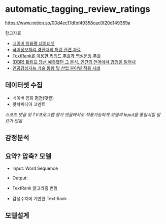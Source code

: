 # automatic_tagging_review_ratings

https://www.notion.so/00d4ec17dfbf49358cac0f20d149369a

참고자료
- [네이버 영화평 데이터셋](https://github.com/e9t/nsmc)
- [국어정보처리 경진대회 특강 관련 자료](https://cafe.naver.com/nlpk/319)
- [TextRank를 이용한 키워드 추출과 핵심문장 추출](https://lovit.github.io/nlp/2019/04/30/textrank/)
- [\[DBR\] 트럼프 당선 예측했던 그 분석, 인간의 언어에서 감정을 읽어내](https://dbr.donga.com/article/view/1101/article_no/8892/ac/a_view)
- [인공감성지능 기술 동향 및 산업 분야별 적용 사례](http://www.itfind.or.kr/publication/regular/weeklytrend/weekly/view.do?boardParam1=7893&boardParam2=7893)

## 데이터셋 수집
- 네이버 영화 평점(댓글)
- 왓챠피디아 코멘트

*스포츠 댓글 및 TV프로그램 평가 댓글에서도 적용가능하게 모델의 Input을 통일시킬 필요가 있음*

## 감정분석


## 요약? 압축? 모델
- Input: Word Sequence
- Output: 

- TextRank 알고리즘 변형
- 감성수치에 기반한 Text Rank

## 모델설계
